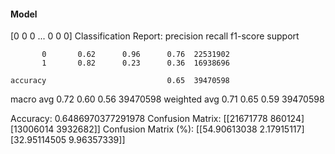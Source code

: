 #### Model
[0 0 0 ... 0 0 0]
Classification Report:
              precision    recall  f1-score   support

           0       0.62      0.96      0.76  22531902
           1       0.82      0.23      0.36  16938696

    accuracy                           0.65  39470598
   macro avg       0.72      0.60      0.56  39470598
weighted avg       0.71      0.65      0.59  39470598

Accuracy: 0.6486970377291978
Confusion Matrix:
[[21671778   860124]
 [13006014  3932682]]
Confusion Matrix (%):
[[54.90613038  2.17915117]
 [32.95114505  9.96357339]]
